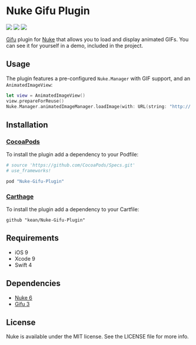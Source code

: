 # Nuke Gifu Plugin

<p align="left">
<img src="https://img.shields.io/cocoapods/v/Nuke-Gifu-Plugin.svg?label=version">
<img src="https://img.shields.io/badge/supports-CocoaPods%20%7C%20Carthage-green.svg">
<img src="https://img.shields.io/badge/platforms-iOS-lightgrey.svg">
</p>


[Gifu](https://github.com/kaishin/Gifu) plugin for [Nuke](https://github.com/kean/Nuke) that allows you to load and display animated GIFs. You can see it for yourself in a demo, included in the project.


## Usage

The plugin features a pre-configured `Nuke.Manager` with GIF support, and an `AnimatedImageView`:

```swift
let view = AnimatedImageView()
view.prepareForReuse()
Nuke.Manager.animatedImageManager.loadImage(with: URL(string: "http://...")!, into: view)
```

## Installation

### [CocoaPods](http://cocoapods.org)

To install the plugin add a dependency to your Podfile:

```ruby
# source 'https://github.com/CocoaPods/Specs.git'
# use_frameworks!

pod "Nuke-Gifu-Plugin"
```

### [Carthage](https://github.com/Carthage/Carthage)

To install the plugin add a dependency to your Cartfile:

```
github "kean/Nuke-Gifu-Plugin"
```

## Requirements

- iOS 9
- Xcode 9
- Swift 4

## Dependencies

- [Nuke 6](https://github.com/kean/Nuke)
- [Gifu 3](https://github.com/kaishin/Gifu)

## License

Nuke is available under the MIT license. See the LICENSE file for more info.
